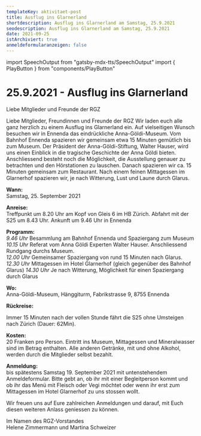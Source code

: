 ```yaml
---
templateKey: aktivitaet-post
title: Ausflug ins Glarnerland
shortdescription: Ausflug ins Glarnerland am Samstag, 25.9.2021
seodescription: Ausflug ins Glarnerland am Samstag, 25.9.2021
date: 2021-09-25
istArchiviert: true
anmeldeformularanzeigen: false
---
```

import SpeechOutput from "gatsby-mdx-tts/SpeechOutput"
import { PlayButton } from "components/PlayButton"

<SpeechOutput id="ausflug-glarnerland-2021-09-25" customPlayButton={PlayButton}>

# 25.9.2021 - Ausflug ins Glarnerland

Liebe Mitglieder und Freunde der RGZ

Liebe Mitglieder, Freundinnen und Freunde der RGZ
Wir laden euch alle ganz herzlich zu einem Ausflug ins Glarnerland ein. Auf vielseitigen Wunsch besuchen wir in Ennenda das eindrückliche Anna-Göldi-Museum.
Vom Bahnhof Ennenda spazieren wir gemeinsam etwa 15 Minuten gemütlich bis zum Museum. Der Präsident der Anna-Göldi-Stiftung, Walter Hauser, wird uns einen Einblick in die tragische Geschichte der Anna Göldi bieten. Anschliessend besteht noch die Möglichkeit, die Ausstellung genauer zu betrachten und den Hörstationen zu lauschen. Danach spazieren wir ca. 15 Minuten gemeinsam zum Restaurant. Nach einem feinen Mittagessen im Glarnerhof spazieren wir, je nach Witterung, Lust und Laune durch Glarus. 

**Wann:**	
Samstag, 25. September 2021  

**Anreise:**	
Treffpunkt um 8.20 Uhr am Kopf von Gleis 6 im HB Zürich. 
Abfahrt mit der S25 um 8.43 Uhr. 
Ankunft um 9.46 Uhr in Ennenda 

**Programm:**  
*9.46 Uhr*	Besammlung am Bahnhof Ennenda und Spaziergang zum Museum   
*10.15 Uhr* Referat vom Anna Göldi Experten Walter Hauser. Anschliessend Rundgang durchs Museum.  
*12.00 Uhr* Gemeinsamer Spaziergang von rund 15 Minuten nach Glarus. 
*12.30 Uhr* 	Mittagessen im Hotel Glarnerhof (gleich gegenüber des Bahnhof Glarus)
*14.30 Uhr*	Je nach Witterung, Möglichkeit für einen Spaziergang durch Glarus 


**Wo:**   
Anna-Göldi-Museum, Hänggiturm, Fabrikstrasse 9, 8755 Ennenda


**Rückreise:**  

Immer 15 Minuten nach der vollen Stunde fährt die S25 ohne Umsteigen nach Zürich (Dauer: 62Min).	

**Kosten:** 	  
20 Franken pro Person. Eintritt ins Museum, Mittagessen und Mineralwasser sind im Betrag enthalten. Alle anderen Getränke, mit und ohne Alkohol, werden durch die Mitglieder selbst bezahlt. 

**Anmeldung:**	
bis spätestens Samstag 19. September 2021 mit untenstehendem Anmeldeformular. Bitte gebt an, ob ihr mit einer Begleitperson kommt und ob ihr das Menü mit Fleisch oder Vegi möchtet oder wenn ihr erst zum Mittagessen im Hotel Glarnerhof zu uns stossen wollt. 

Wir freuen uns auf Eure zahlreichen Anmeldungen und darauf, mit Euch diesen weiteren Anlass geniessen zu können. 
  
Im Namen des RGZ-Vorstandes   
Helene Zimmermann und Martina Schweizer 


</SpeechOutput>